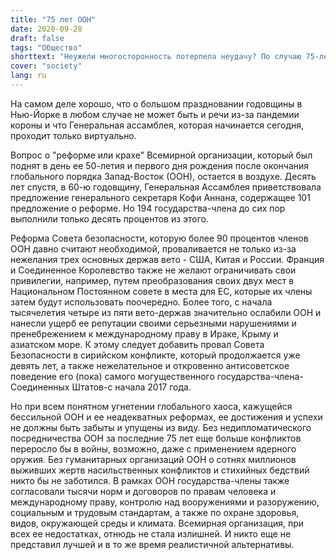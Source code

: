 ```yaml
---
title: "75 лет ООН"
date: 2020-09-28
draft: false
tags: "Общество"
shorttext: "Неужели многосторонность потерпела неудачу? По случаю 75-летия этот вопрос задают чаще, чем когда-либо."
cover: "society"
lang: ru
---
```


На самом деле хорошо, что о большом праздновании годовщины в Нью-Йорке в любом случае не может быть и речи из-за пандемии короны и что Генеральная ассамблея, которая начинается сегодня, проходит только виртуально.

Вопрос о "реформе или крахе" Всемирной организации, который был поднят в день ее 50-летия и первого дня рождения после окончания глобального порядка Запад-Восток (ООН), остается в воздухе. Десять лет спустя, в 60-ю годовщину, Генеральная Ассамблея приветствовала предложение генерального секретаря Кофи Аннана, содержащее 101 предложение о реформе. Но 194 государства-члена до сих пор выполнили только десять процентов из этого.

Реформа Совета безопасности, которую более 90 процентов членов ООН давно считают необходимой, проваливается не только из-за нежелания трех основных держав вето - США, Китая и России. Франция и Соединенное Королевство также не желают ограничивать свои привилегии, например, путем преобразования своих двух мест в Национальном Постоянном совете в места для ЕС, которые их члены затем будут использовать поочередно. Более того, с начала тысячелетия четыре из пяти вето-держав значительно ослабили ООН и нанесли ущерб ее репутации своими серьезными нарушениями и пренебрежением к международному праву в Ираке, Крыму и азиатском море. К этому следует добавить провал Совета Безопасности в сирийском конфликте, который продолжается уже девять лет, а также нежелательное и откровенно антисоветское поведение его (пока) самого могущественного государства-члена-Соединенных Штатов-с начала 2017 года.

Но при всем понятном угнетении глобального хаоса, кажущейся бессильной ООН и ее неадекватных реформах, ее достижения и успехи не должны быть забыты и упущены из виду. Без недипломатического посредничества ООН за последние 75 лет еще больше конфликтов переросло бы в войны, возможно, даже с применением ядерного оружия. Без гуманитарных организаций ООН о сотнях миллионов выживших жертв насильственных конфликтов и стихийных бедствий никто бы не заботился. В рамках ООН государства-члены также согласовали тысячи норм и договоров по правам человека и международному праву, контролю над вооружениями и разоружению, социальным и трудовым стандартам, а также по охране здоровья, видов, окружающей среды и климата. Всемирная организация, при всех ее недостатках, отнюдь не стала излишней. И никто еще не представил лучшей и в то же время реалистичной альтернативы.
